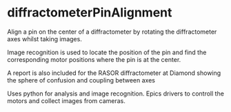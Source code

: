 # diffractometerPinAlignment

Align a pin on the center of a diffractometer by rotating the diffractometer axes whilst taking images. 

Image recognition is used to locate the position of the pin and find the corresponding motor positions where the pin is at the center.

A report is also included for the RASOR diffractometer at Diamond showing the sphere of confusion and coupling between axes

Uses python for analysis and image recognition. Epics drivers to controll the motors and collect images from cameras.
